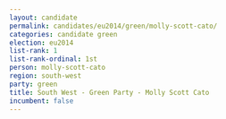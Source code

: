 ```yaml
---
layout: candidate
permalink: candidates/eu2014/green/molly-scott-cato/
categories: candidate green
election: eu2014
list-rank: 1
list-rank-ordinal: 1st
person: molly-scott-cato
region: south-west
party: green
title: South West - Green Party - Molly Scott Cato
incumbent: false
---
```

